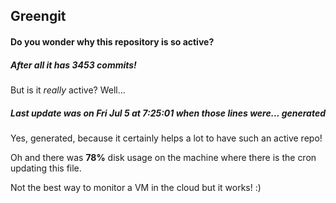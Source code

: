 ## Greengit

#### Do you wonder why this repository is so active?

##### After all it has 3453 commits!

But is it *really* active? Well...

##### Last update was on Fri Jul 5 at 7:25:01 when those lines were... generated

Yes, generated, because it certainly helps a lot to have such an active repo!

Oh and there was **78%** disk usage on the machine
where there is the cron updating this file.

Not the best way to monitor a VM in the cloud but it works! :)
